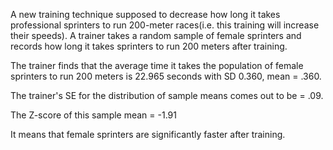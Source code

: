 A new training technique supposed to decrease how long it takes professional sprinters to run 
200-meter races(i.e. this training will increase their speeds). A trainer takes a random sample 
of female sprinters and records how long it takes sprinters to run 200 meters after training.

The trainer finds that the average time it takes the population of female sprinters to run 200 meters is 22.965 seconds with SD 0.360, mean = .360.

The trainer's SE for the distribution of sample means comes out to be = .09.

The Z-score of this sample mean = -1.91

It means that female sprinters are significantly faster after training.